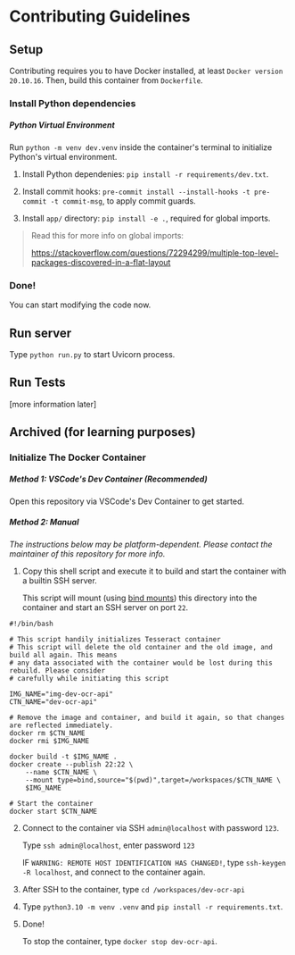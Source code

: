 # Contributing Guidelines

## Setup

Contributing requires you to have Docker installed, at least `Docker version 20.10.16`. Then, build this container from `Dockerfile`.

### Install Python dependencies

##### Python Virtual Environment

Run `python -m venv dev.venv` inside the container's terminal to initialize Python's virtual environment.

1. Install Python dependenies: `pip install -r requirements/dev.txt`.

2. Install commit hooks: `pre-commit install --install-hooks -t pre-commit -t commit-msg`, to apply commit guards.

3. Install `app/` directory: `pip install -e .`, required for global imports.

> Read this for more info on global imports:
> 
> https://stackoverflow.com/questions/72294299/multiple-top-level-packages-discovered-in-a-flat-layout

### Done!

You can start modifying the code now.

## Run server

Type `python run.py` to start Uvicorn process.

## Run Tests

[more information later]



Archived (for learning purposes)
---

### Initialize The Docker Container

##### Method 1: VSCode's Dev Container (Recommended)

Open this repository via VSCode's Dev Container to get started.

##### Method 2: Manual

*The instructions below may be platform-dependent. Please contact the maintainer of this repository for more info.*

1. Copy this shell script and execute it to build and start the container with a builtin SSH server. 

    This script will mount (using [bind mounts](https://docs.docker.com/storage/bind-mounts/)) this directory into the container and start an SSH server on port `22`.
```
#!/bin/bash

# This script handily initializes Tesseract container
# This script will delete the old container and the old image, and build all again. This means
# any data associated with the container would be lost during this rebuild. Please consider
# carefully while initiating this script

IMG_NAME="img-dev-ocr-api"
CTN_NAME="dev-ocr-api"

# Remove the image and container, and build it again, so that changes are reflected immediately.
docker rm $CTN_NAME
docker rmi $IMG_NAME

docker build -t $IMG_NAME .
docker create --publish 22:22 \
    --name $CTN_NAME \
    --mount type=bind,source="$(pwd)",target=/workspaces/$CTN_NAME \
    $IMG_NAME

# Start the container
docker start $CTN_NAME
```
2. Connect to the container via SSH `admin@localhost` with password `123`.
   
   Type `ssh admin@localhost`, enter password `123`
   
   IF `WARNING: REMOTE HOST IDENTIFICATION HAS CHANGED!`, type `ssh-keygen -R localhost`, and connect to the container again.
3. After SSH to the container, type `cd /workspaces/dev-ocr-api`
4. Type `python3.10 -m venv .venv` and `pip install -r requirements.txt`.
5. Done!

    To stop the container, type `docker stop dev-ocr-api`.